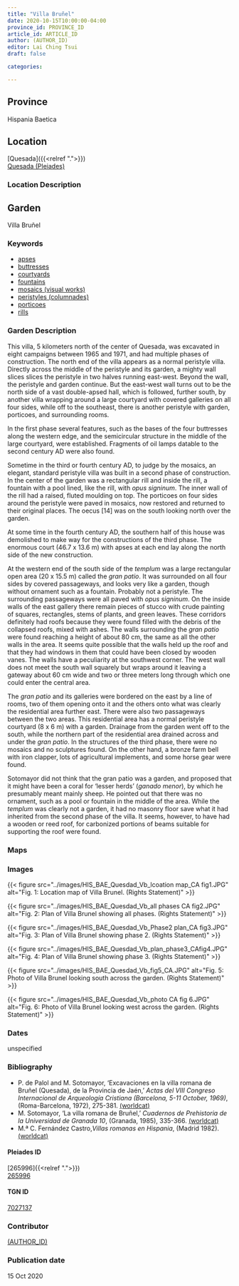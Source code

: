 ```yaml
---
title: "Villa Bruñel"
date: 2020-10-15T10:00:00-04:00
province_id: PROVINCE_ID
article_id: ARTICLE_ID
author: (AUTHOR_ID)
editor: Lai Ching Tsui
draft: false

categories:

---
```


## Province
Hispania Baetica

<!--### Province Description-->

<!-- DESCRIPTION -->


## Location

[Quesada]({{<relref ".">}}) \
[Quesada (Pleiades)](https://pleiades.stoa.org/places/265996)

### Location Description

<!--## Sublocation-->

<!--
[AREA WITHIN LOCATION, LIKE “PALATINE HILL”](GEOREFERENCE LINK)
A sublocation is any area larger than an individual garden, but located within a location. I would always try to include a link to a controlled vocabulary here if possible. This ID may well be different from the Garden ID, e.g., Pompeii versus a Garden in one of the houses which has its own Pleiades ID.
-->

<!--### Sublocation Description-->

<!-- DESCRIPTION -->

## Garden

Villa Bruñel

### Keywords

- [apses](http://vocab.getty.edu/page/aat/300004607)
- [buttresses](http://vocab.getty.edu/page/aat/300000891)
- [courtyards](http://vocab.getty.edu/page/aat/300004095)
- [fountains](http://vocab.getty.edu/page/aat/300006179)
- [mosaics (visual works)](http://vocab.getty.edu/page/aat/300015342)
- [peristyles (columnades)](http://vocab.getty.edu/page/aat/300004029)
- [porticoes](http://vocab.getty.edu/page/aat/300004145)
- [rills](http://vocab.getty.edu/page/aat/300263440)
<!-- [vanes]-->


### Garden Description

This villa, 5 kilometers north of the center of Quesada, was excavated in eight campaigns between 1965 and 1971, and had multiple phases of construction.  The north end of the villa appears as a normal peristyle villa. Directly across the middle of the peristyle and its garden, a mighty wall slices slices the peristyle in two halves running east-west. Beyond the wall, the peristyle and garden continue.  But the east-west wall turns out to be the north side of a vast double-apsed hall, which is followed, further south, by another villa wrapping around a large courtyard with covered galleries on all four sides, while off to the southeast, there is another peristyle with garden, porticoes, and surrounding rooms.  

In the first phase several features, such as the bases of the four buttresses along the western edge, and the semicircular structure in the middle of the large courtyard, were established. Fragments of oil lamps datable to the second century AD were also found.

Sometime in the third or fourth century AD, to judge by the mosaics, an elegant, standard peristyle villa was built in a second phase of construction.  In the center of the garden was a rectangular rill and inside the rill, a fountain with a pool lined, like the rill, with *opus signinum*.  The inner wall of the rill had a raised, fluted moulding on top.  The porticoes on four sides around the peristyle were paved in mosaics, now restored and returned to their original places.  The oecus [14] was on the south looking north over the garden.

At some time in the fourth century AD, the southern half of this house was demolished to make way for the constructions of the third phase.  The enormous court (46.7 x 13.6 m) with apses at each end lay along the north side of the new construction.

At the western end of the south side of the *templum* was a large rectangular open area (20 x 15.5 m) called the *gran patio*. It was surrounded on all four sides by covered passageways, and looks very like a garden, though without ornament such as a fountain.  Probably not a peristyle. The surrounding passageways were all paved with *opus signinum*.  On the inside walls of the east gallery there remain pieces of stucco with crude painting of squares, rectangles, stems of plants, and green leaves.  These corridors definitely had roofs because they were found filled with the debris of the collapsed roofs, mixed with ashes.  The walls surrounding the *gran patio* were found reaching a height of about 80 cm, the same as all the other walls in the area.  It seems quite possible that the walls held up the roof and that they had windows in them that could have been closed by wooden vanes.  The walls have a peculiarity at the southwest corner. The west wall does not meet the south wall squarely but wraps around it leaving a gateway about 60 cm wide and two or three meters long through which one could enter the central area.

The *gran patio* and its galleries were bordered on the east by a line of rooms, two of them opening onto it and the others onto what was clearly the residential area further east.  There were also two passageways between the two areas.  This residential area has a normal peristyle courtyard (8 x 6 m) with a garden.  Drainage from the garden went off to the south, while the northern part of the residential area drained across and under the *gran patio*. In the structures of the third phase, there were no mosaics and no sculptures found.  On the other hand, a bronze farm bell with iron clapper, lots of agricultural implements, and some horse gear were found.  

Sotomayor did not think that the gran patio was a garden, and proposed that it might have been a coral for ‘lesser herds’ (*ganado menor*), by which he presumably meant mainly sheep.  He pointed out that there was no ornament, such as a pool or fountain in the middle of the area.  While the *templum* was clearly not a garden, it had no masonry floor save what it had inherited from the second phase of the villa.  It seems, however, to have had a wooden or reed roof, for carbonized portions of beams suitable for supporting the roof were found.

### Maps

<!--
{{< figure src="IMG_URL" alt="ALT_TEXT" title="CAPTION" >}}
-->

<!--### Plans-->

<!--
{{< figure src="IMG_URL" alt="ALT_TEXT" title="CAPTION" >}}
-->

### Images


{{< figure src="../images/HIS_BAE_Quesdad_Vb_lcoation map_CA fig1.JPG" alt="Fig. 1: Location map of Villa Brunel. (Rights Statement)" >}}

{{< figure src="../images/HIS_BAE_Quesdad_Vb_all phases CA fig2.JPG" alt="Fig. 2: Plan of Villa Brunel showing all phases. (Rights Statement)" >}}

{{< figure src="../images/HIS_BAE_Quesdad_Vb_Phase2 plan_CA fig3.JPG" alt="Fig. 3: Plan of Villa Brunel showing phase 2. (Rights Statement)" >}}

{{< figure src="../images/HIS_BAE_Quesdad_Vb_plan_phase3_CAfig4.JPG" alt="Fig. 4: Plan of Villa Brunel showing phase 3. (Rights Statement)" >}}

{{< figure src="../images/HIS_BAE_Quesdad_Vb_fig5_CA.JPG" alt="Fig. 5: Photo of Villa Brunel looking south across the garden. (Rights Statement)" >}}

{{< figure src="../images/HIS_BAE_Quesdad_Vb_photo CA fig 6.JPG" alt="Fig. 6: Photo of Villa Brunel looking west across the garden. (Rights Statement)" >}}


### Dates

unspecified

### Bibliography

* P. de Palol and M. Sotomayor, ‘Excavaciones en la villa romana de Bruñel (Quesada), de la Provincia de Jaén,’ *Actas del VIII Congreso Internacional de Arqueología Cristiana (Barcelona, 5-11 October, 1969)*, (Roma-Barcelona, 1972), 275-381. [(worldcat)](http://www.worldcat.org/oclc/805693419)
* M. Sotomayor, ‘La villa romana de Bruñel,’ *Cuadernos de Prehistoria de la Universidad de Granada 10*, (Granada, 1985), 335-366. [(worldcat)](http://www.worldcat.org/oclc/934427727)
* M.ª C. Fernández Castro,*Villas romanas en Hispania*, (Madrid 1982).[(worldcat)](http://www.worldcat.org/oclc/876519837)



<!--#### Periodo ID-->

<!-- [PERIODO_ID](https://pleiades.stoa.org/places/PLEIADES_ID) -->

#### Pleiades ID
[265996]{{<relref ".">}}) \
[265996](https://pleiades.stoa.org/places/265996)

#### TGN ID
[7027137](http://vocab.getty.edu/page/tgn/77027137)

### Contributor
[(AUTHOR_ID)](link) <!-- - (ORCID: [xxx](link)) -->

### Publication date
15 Oct 2020
